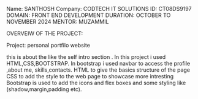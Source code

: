 Name: SANTHOSH
Company: CODTECH IT SOLUTIONS
ID: CT08DS9197
DOMAIN: FRONT END DEVELOPMENT
DURATION: OCTOBER TO NOVEMBER 2024
MENTOR: MUZAMMIL

OVERVEIW OF THE PROJECT:

Project: personal portfilo website

this is about the like the self intro section .
In this project i used HTML,CSS,BOOTSTRAP.
In bootstrap i used navbar to access the profile ,about me, skills,contacts.
HTML to give the basics structure of the page
CSS to add the style to the web page to showcase more intresting
Bootstrap is used to add the icons and flex boxes and some styling like (shadow,margin,padding etc).




